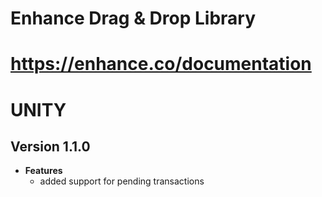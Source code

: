 # Enhance Drag & Drop Library
# https://enhance.co/documentation
# 
# UNITY

## Version 1.1.0
- **Features**
  - added support for pending transactions



